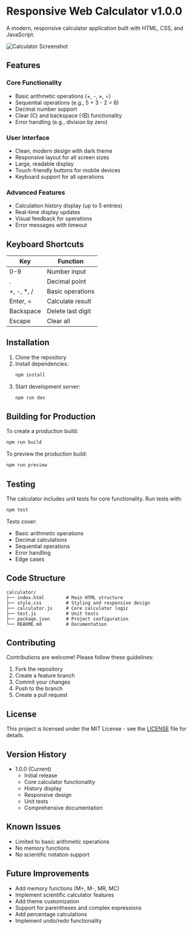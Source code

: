 # Responsive Web Calculator v1.0.0

  A modern, responsive calculator application built with HTML, CSS, and JavaScript.

  ![Calculator Screenshot](screenshot.png)

  ## Features

  ### Core Functionality
  - Basic arithmetic operations (+, -, ×, ÷)
  - Sequential operations (e.g., 5 + 3 - 2 = 6)
  - Decimal number support
  - Clear (C) and backspace (⌫) functionality
  - Error handling (e.g., division by zero)

  ### User Interface
  - Clean, modern design with dark theme
  - Responsive layout for all screen sizes
  - Large, readable display
  - Touch-friendly buttons for mobile devices
  - Keyboard support for all operations

  ### Advanced Features
  - Calculation history display (up to 5 entries)
  - Real-time display updates
  - Visual feedback for operations
  - Error messages with timeout

  ## Keyboard Shortcuts

  | Key          | Function           |
  |--------------|--------------------|
  | 0-9          | Number input       |
  | .            | Decimal point      |
  | +, -, *, /   | Basic operations   |
  | Enter, =     | Calculate result   |
  | Backspace    | Delete last digit  |
  | Escape       | Clear all          |

  ## Installation

  1. Clone the repository
  2. Install dependencies:
     ```bash
     npm install
     ```
  3. Start development server:
     ```bash
     npm run dev
     ```

  ## Building for Production

  To create a production build:
  ```bash
  npm run build
  ```

  To preview the production build:
  ```bash
  npm run preview
  ```

  ## Testing

  The calculator includes unit tests for core functionality. Run tests with:
  ```bash
  npm test
  ```

  Tests cover:
  - Basic arithmetic operations
  - Decimal calculations
  - Sequential operations
  - Error handling
  - Edge cases

  ## Code Structure

  ```
  calculator/
  ├── index.html        # Main HTML structure
  ├── style.css         # Styling and responsive design
  ├── calculator.js     # Core calculator logic
  ├── test.js           # Unit tests
  ├── package.json      # Project configuration
  └── README.md         # Documentation
  ```

  ## Contributing

  Contributions are welcome! Please follow these guidelines:
  1. Fork the repository
  2. Create a feature branch
  3. Commit your changes
  4. Push to the branch
  5. Create a pull request

  ## License

  This project is licensed under the MIT License - see the [LICENSE](LICENSE) file for details.

  ## Version History

  - 1.0.0 (Current)
    - Initial release
    - Core calculator functionality
    - History display
    - Responsive design
    - Unit tests
    - Comprehensive documentation

  ## Known Issues

  - Limited to basic arithmetic operations
  - No memory functions
  - No scientific notation support

  ## Future Improvements

  - Add memory functions (M+, M-, MR, MC)
  - Implement scientific calculator features
  - Add theme customization
  - Support for parentheses and complex expressions
  - Add percentage calculations
  - Implement undo/redo functionality
